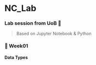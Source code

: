 # NC_Lab

### Lab session from UoB :speech_balloon:
> Based on Jupyter Notebook & Python 

### :memo: Week01
#### Data Types
